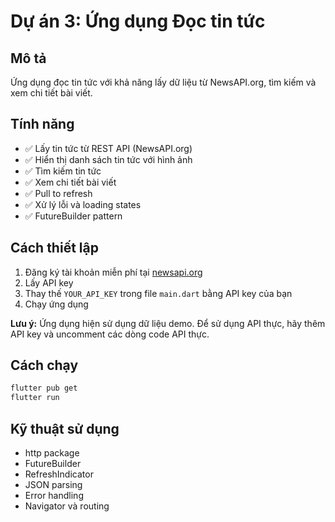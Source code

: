 # Dự án 3: Ứng dụng Đọc tin tức

## Mô tả
Ứng dụng đọc tin tức với khả năng lấy dữ liệu từ NewsAPI.org, tìm kiếm và xem chi tiết bài viết.

## Tính năng
- ✅ Lấy tin tức từ REST API (NewsAPI.org)
- ✅ Hiển thị danh sách tin tức với hình ảnh
- ✅ Tìm kiếm tin tức
- ✅ Xem chi tiết bài viết
- ✅ Pull to refresh
- ✅ Xử lý lỗi và loading states
- ✅ FutureBuilder pattern

## Cách thiết lập
1. Đăng ký tài khoản miễn phí tại [newsapi.org](https://newsapi.org)
2. Lấy API key
3. Thay thế `YOUR_API_KEY` trong file `main.dart` bằng API key của bạn
4. Chạy ứng dụng

**Lưu ý:** Ứng dụng hiện sử dụng dữ liệu demo. Để sử dụng API thực, hãy thêm API key và uncomment các dòng code API thực.

## Cách chạy
```bash
flutter pub get
flutter run
```

## Kỹ thuật sử dụng
- http package
- FutureBuilder
- RefreshIndicator
- JSON parsing
- Error handling
- Navigator và routing

